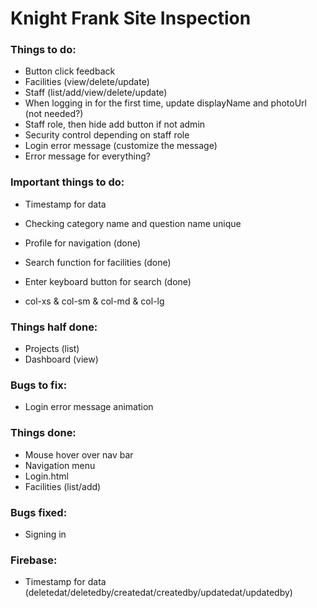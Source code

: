 # Knight Frank Site Inspection

### Things to do:
- Button click feedback
- Facilities (view/delete/update)
- Staff (list/add/view/delete/update)
- When logging in for the first time, update displayName and photoUrl (not needed?)
- Staff role, then hide add button if not admin
- Security control depending on staff role
- Login error message (customize the message)
- Error message for everything?

### Important things to do:
- Timestamp for data
- Checking category name and question name unique
- Profile for navigation (done)
- Search function for facilities (done)
- Enter keyboard button for search (done)

- col-xs & col-sm & col-md & col-lg

### Things half done:
- Projects (list)
- Dashboard (view)

### Bugs to fix:
- Login error message animation

### Things done:
- Mouse hover over nav bar
- Navigation menu
- Login.html
- Facilities (list/add)

### Bugs fixed:
- Signing in

### Firebase:
- Timestamp for data (deletedat/deletedby/createdat/createdby/updatedat/updatedby)